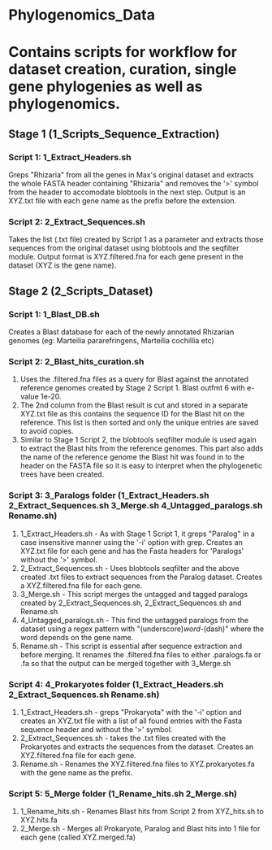 # Phylogenomics_Data
# Contains scripts for workflow for dataset creation, curation, single gene phylogenies as well as phylogenomics.

## Stage 1 (1_Scripts_Sequence_Extraction)
### Script 1: 1_Extract_Headers.sh
Greps "Rhizaria" from all the genes in Max's original dataset and extracts the whole FASTA header containing "Rhizaria" and removes the '>' symbol from the header to accomodate blobtools in the next step. Output is an XYZ.txt file with each gene name as the prefix before the extension.

### Script 2: 2_Extract_Sequences.sh
Takes the list (.txt file) created by Script 1 as a parameter and extracts those sequences from the original dataset using blobtools and the seqfilter module.
Output format is XYZ.filtered.fna for each gene present in the dataset (XYZ is the gene name).

## Stage 2 (2_Scripts_Dataset)
### Script 1: 1_Blast_DB.sh
Creates a Blast database for each of the newly annotated Rhizarian genomes (eg: Marteilia pararefringens, Marteilia cochillia etc)

### Script 2: 2_Blast_hits_curation.sh
1. Uses the .filtered.fna files as a query for Blast against the annotated reference genomes created by Stage 2 Script 1. Blast outfmt 6 with e-value 1e-20. 
2. The 2nd column from the Blast result is cut and stored in a separate XYZ.txt file as this contains the sequence ID for the Blast hit on the reference. This list is then sorted and only the unique entries are saved to avoid copies.
3. Similar to Stage 1 Script 2, the blobtools seqfilter module is used again to extract the Blast hits from the reference genomes. This part also adds the name of the reference genome the Blast hit was found in to the header on the FASTA file so it is easy to interpret when the phylogenetic trees have been created.

### Script 3: 3_Paralogs folder (1_Extract_Headers.sh  2_Extract_Sequences.sh  3_Merge.sh  4_Untagged_paralogs.sh  Rename.sh)
1. 1_Extract_Headers.sh - As with Stage 1 Script 1, it greps "Paralog" in a case insensitive manner using the '-i' option with grep. Creates an XYZ.txt file for each gene and has the Fasta headers for 'Paralogs' without the '>' symbol.
2. 2_Extract_Sequences.sh - Uses blobtools seqfilter and the above created .txt files to extract sequences from the Paralog dataset. Creates a XYZ.filtered.fna file for each gene.
3. 3_Merge.sh - This script merges the untagged and tagged paralogs created by 2_Extract_Sequences.sh, 2_Extract_Sequences.sh and Rename.sh
4. 4_Untagged_paralogs.sh - This find the untagged paralogs from the dataset using a regex pattern with "(underscore)_word_-(dash)" where the word depends on the gene name.
5. Rename.sh - This script is essential after sequence extraction and before merging. It renames the .filtered.fna files to either .paralogs.fa or .fa so that the output can be merged together with 3_Merge.sh

### Script 4: 4_Prokaryotes folder (1_Extract_Headers.sh  2_Extract_Sequences.sh  Rename.sh)
1. 1_Extract_Headers.sh - greps "Prokaryota" with the '-i' option and creates an XYZ.txt file with a list of all found entries with the Fasta sequence header and without the '>' symbol.
2. 2_Extract_Sequences.sh - takes the .txt files created with the Prokaryotes and extracts the sequences from the dataset. Creates an XYZ.filtered.fna file for each gene.
3. Rename.sh - Renames the XYZ.filtered.fna files to XYZ.prokaryotes.fa with the gene name as the prefix.

### Script 5: 5_Merge folder (1_Rename_hits.sh  2_Merge.sh)
1. 1_Rename_hits.sh - Renames Blast hits from Script 2 from XYZ_hits.sh to XYZ.hits.fa
2. 2_Merge.sh - Merges all Prokaryote, Paralog and Blast hits into 1 file for each gene (called XYZ.merged.fa)
